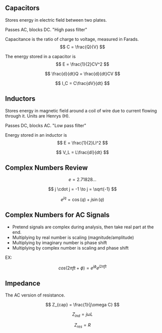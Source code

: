 ## Capacitors

Stores energy in electric field between two plates.

Passes AC, blocks DC. "High pass filter"

Capacitance is the ratio of charge to voltage, measured in Farads.
$$
C = \frac{Q}{V}
$$

The energy stored in a capacitor is
$$
E = \frac{1}{2}CV^2
$$

$$
\frac{d}{dt}Q = \frac{d}{dt}CV
$$

$$
I_C = C\frac{dV}{dt}
$$

## Inductors

Stores energy in magnetic field around a coil of wire due to current flowing through it. Units are Henrys (H).

Passes DC, blocks AC. "Low pass filter"

Energy stored in an inductor is
$$
E = \frac{1}{2}LI^2
$$

$$
V_L = L\frac{dI}{dt}
$$


## Complex Numbers Review

$$e = 2.71828...$$

$$
j \cdot j = -1 \to j = \sqrt{-1}
$$

$$
e^{jq} = \cos(q) + j\sin(q)
$$

## Complex Numbers for AC Signals

- Pretend signals are complex during analysis, then take real part at the end.
- Multiplying by real number is scaling (magnitude/amplitude)
- Multiplying by imaginary number is phase shift
- Multiplying by complex number is scaling and phase shift

EX:

$$
cos(2\pi ft + \phi) = e^{j\phi}e^{j2\pi ft}
$$

## Impedance

The AC version of resistance.

$$
Z_{cap} = \frac{1}{j\omega C}
$$

$$
Z_{ind} = j\omega L
$$

$$
Z_{res} = R
$$



